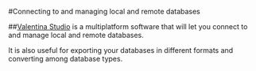 #Connecting to and managing local and remote databases

##[Valentina Studio](http://valentina-db.com/en/valentina-studio-overview) is a multiplatform software that will let you connect to and manage local and remote databases.

It is also useful for exporting your databases in different formats and converting among database types.
